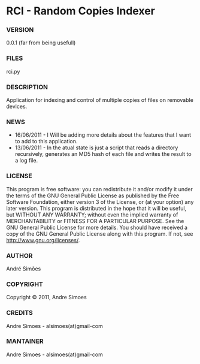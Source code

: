 RCI - Random Copies Indexer
===========================
### VERSION
0.0.1 (far from being usefull)

### FILES
rci.py

### DESCRIPTION
Application for indexing and control of multiple copies of files on removable devices.
    
### NEWS
* 16/06/2011 - I Will be adding more details about the features that I want to add to this application.
* 13/06/2011 - In the atual state is just a script that reads a directory recursively, generates an MD5 hash of each file and writes the result to a log file.

### LICENSE
This program is free software: you can redistribute it and/or modify it under the terms of the GNU General Public License as published by the Free Software Foundation, either version 3 of the License, or (at your option) any later version.
This program is distributed in the hope that it will be useful, but WITHOUT ANY WARRANTY; without even the implied warranty of MERCHANTABILITY or FITNESS FOR A PARTICULAR PURPOSE. See the GNU General Public License for more details.
You should have received a copy of the GNU General Public License along with this program.  If not, see <http://www.gnu.org/licenses/>.
   
### AUTHOR
André Simões
    
### COPYRIGHT
Copyright &copy; 2011, Andre Simoes
    
### CREDITS
Andre Simoes - alsimoes(at)gmail-com
    
### MANTAINER
Andre Simoes - alsimoes(at)gmail-com
